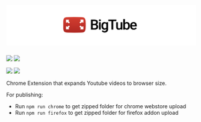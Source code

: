 # ![](banner.png)

[![](https://ianchen.xyz/portfolio/bigtube/img/browser.png)](https://ianchen.xyz/portfolio/bigtube)
[![](https://ianchen.xyz/portfolio/bigtube/img/bigtube.png)](https://ianchen.xyz/portfolio/bigtube)

[![](https://storage.googleapis.com/chrome-gcs-uploader.appspot.com/image/WlD8wC6g8khYWPJUsQceQkhXSlv1/UV4C4ybeBTsZt43U4xis.png)](https://chrome.google.com/webstore/detail/bigtube/gdkadbhiemijfpoochcieonikoaciapi) [![](https://ffp4g1ylyit3jdyti1hqcvtb-wpengine.netdna-ssl.com/addons/files/2015/11/get-the-addon.png)](https://addons.mozilla.org/en-US/firefox/addon/bigtube/)

Chrome Extension that expands Youtube videos to browser size.

For publishing:

- Run `npm run chrome` to get zipped folder for chrome webstore upload
- Run `npm run firefox` to get zipped folder for firefox addon upload
